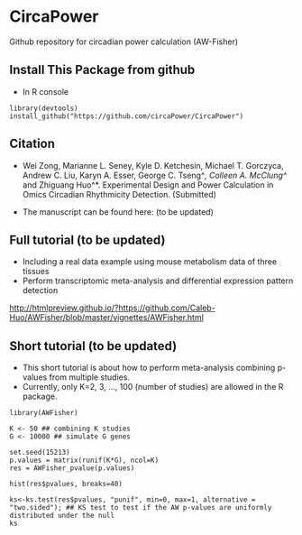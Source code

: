 # CircaPower
Github repository for circadian power calculation (AW-Fisher)


## Install This Package from github
* In R console

```{R}
library(devtools)
install_github("https://github.com/circaPower/CircaPower") 
```

## Citation

* Wei Zong, Marianne L. Seney, Kyle D. Ketchesin, Michael T. Gorczyca, Andrew C. Liu, Karyn A. Esser, George C. Tseng^*, Colleen A. McClung^* and Zhiguang Huo^*. Experimental Design and Power Calculation in Omics Circadian Rhythmicity Detection. (Submitted)

* The manuscript can be found here: (to be updated)

## Full tutorial (to be updated)

* Including a real data example using mouse metabolism data of three tissues
* Perform transcriptomic meta-analysis and differential expression pattern detection

http://htmlpreview.github.io/?https://github.com/Caleb-Huo/AWFisher/blob/master/vignettes/AWFisher.html


## Short tutorial (to be updated)

* This short tutorial is about how to perform meta-analysis combining p-values from multiple studies.
* Currently, only K=2, 3, ..., 100 (number of studies) are allowed in the R package.

```{R}
library(AWFisher)

K <- 50 ## combining K studies
G <- 10000 ## simulate G genes

set.seed(15213)
p.values = matrix(runif(K*G), ncol=K)
res = AWFisher_pvalue(p.values)

hist(res$pvalues, breaks=40)

ks<-ks.test(res$pvalues, "punif", min=0, max=1, alternative = "two.sided"); ## KS test to test if the AW p-values are uniformly distributed under the null
ks

```

